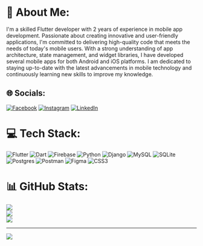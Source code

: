 # 💫 About Me:
I'm a skilled Flutter developer with 2 years of experience in mobile app development. Passionate about creating innovative and user-friendly applications, I'm committed to delivering high-quality code that meets the needs of today's mobile users. With a strong understanding of app architecture, state management, and widget libraries, I have developed several mobile apps for both Android and iOS platforms. I am dedicated to staying up-to-date with the latest advancements in mobile technology and continuously learning new skills to improve my knowledge. 


## 🌐 Socials:
[![Facebook](https://img.shields.io/badge/Facebook-%231877F2.svg?logo=Facebook&logoColor=white)](https://facebook.com/KhaledWalidAlmahamid) [![Instagram](https://img.shields.io/badge/Instagram-%23E4405F.svg?logo=Instagram&logoColor=white)](https://instagram.com/khaled_almahamid) [![LinkedIn](https://img.shields.io/badge/LinkedIn-%230077B5.svg?logo=linkedin&logoColor=white)](https://linkedin.com/in/khaled-almahamid) 

# 💻 Tech Stack:
![Flutter](https://img.shields.io/badge/Flutter-%2302569B.svg?style=for-the-badge&logo=Flutter&logoColor=white) ![Dart](https://img.shields.io/badge/dart-%230175C2.svg?style=for-the-badge&logo=dart&logoColor=white) ![Firebase](https://img.shields.io/badge/firebase-%23039BE5.svg?style=for-the-badge&logo=firebase) ![Python](https://img.shields.io/badge/python-3670A0?style=for-the-badge&logo=python&logoColor=ffdd54) ![Django](https://img.shields.io/badge/django-%23092E20.svg?style=for-the-badge&logo=django&logoColor=white) ![MySQL](https://img.shields.io/badge/mysql-%2300f.svg?style=for-the-badge&logo=mysql&logoColor=white) ![SQLite](https://img.shields.io/badge/sqlite-%2307405e.svg?style=for-the-badge&logo=sqlite&logoColor=white) ![Postgres](https://img.shields.io/badge/postgres-%23316192.svg?style=for-the-badge&logo=postgresql&logoColor=white) ![Postman](https://img.shields.io/badge/Postman-FF6C37?style=for-the-badge&logo=postman&logoColor=white) 	![Figma](https://img.shields.io/badge/figma-%23F24E1E.svg?style=for-the-badge&logo=figma&logoColor=white) ![CSS3](https://img.shields.io/badge/css3-%231572B6.svg?style=for-the-badge&logo=css3&logoColor=white)
# 📊 GitHub Stats:
![](https://github-readme-stats.vercel.app/api?username=K-Almahamid&theme=dark&hide_border=false&include_all_commits=true&count_private=true)<br/>
![](https://github-readme-streak-stats.herokuapp.com/?user=K-Almahamid&theme=dark&hide_border=false)<br/>
![](https://github-readme-stats.vercel.app/api/top-langs/?username=K-Almahamid&theme=dark&hide_border=false&include_all_commits=true&count_private=true&layout=compact)

---
[![](https://visitcount.itsvg.in/api?id=K-Almahamid&icon=8&color=6)](https://visitcount.itsvg.in)

<!-- Proudly created with GPRM ( https://gprm.itsvg.in ) -->
